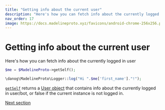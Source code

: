 ```yaml
---
title: "Getting info about the current user"
description: "Here's how you can fetch info about the currently logged in user"
nav_order: 17
image: https://docs.madelineproto.xyz/favicons/android-chrome-256x256.png
---
```

# Getting info about the current user

Here's how you can fetch info about the currently logged in user

```php
$me = $MadelineProto->getSelf();

\danog\MadelineProto\Logger::log("Hi ".$me['first_name']."!");
```

[`getSelf`](https://docs.madelineproto.xyz/getSelf.html) returns a [User object](../API_docs/types/User.html) that contains info about the currently logged in user/bot, or false if the current instance is not logged in.

<a href="https://docs.madelineproto.xyz/docs/EXCEPTIONS.html">Next section</a>
